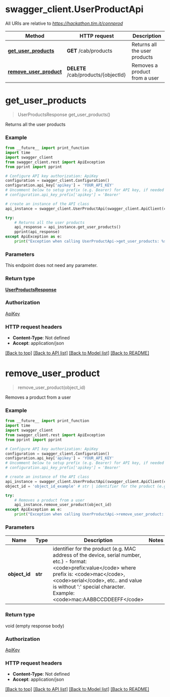 # swagger_client.UserProductApi

All URIs are relative to *https://hackathon.tim.it/connprod*

Method | HTTP request | Description
------------- | ------------- | -------------
[**get_user_products**](UserProductApi.md#get_user_products) | **GET** /cab/products | Returns all the user products
[**remove_user_product**](UserProductApi.md#remove_user_product) | **DELETE** /cab/products/{objectId} | Removes a product from a user

# **get_user_products**
> UserProductsResponse get_user_products()

Returns all the user products

### Example
```python
from __future__ import print_function
import time
import swagger_client
from swagger_client.rest import ApiException
from pprint import pprint

# Configure API key authorization: ApiKey
configuration = swagger_client.Configuration()
configuration.api_key['apikey'] = 'YOUR_API_KEY'
# Uncomment below to setup prefix (e.g. Bearer) for API key, if needed
# configuration.api_key_prefix['apikey'] = 'Bearer'

# create an instance of the API class
api_instance = swagger_client.UserProductApi(swagger_client.ApiClient(configuration))

try:
    # Returns all the user products
    api_response = api_instance.get_user_products()
    pprint(api_response)
except ApiException as e:
    print("Exception when calling UserProductApi->get_user_products: %s\n" % e)
```

### Parameters
This endpoint does not need any parameter.

### Return type

[**UserProductsResponse**](UserProductsResponse.md)

### Authorization

[ApiKey](../README.md#ApiKey)

### HTTP request headers

 - **Content-Type**: Not defined
 - **Accept**: application/json

[[Back to top]](#) [[Back to API list]](../README.md#documentation-for-api-endpoints) [[Back to Model list]](../README.md#documentation-for-models) [[Back to README]](../README.md)

# **remove_user_product**
> remove_user_product(object_id)

Removes a product from a user

### Example
```python
from __future__ import print_function
import time
import swagger_client
from swagger_client.rest import ApiException
from pprint import pprint

# Configure API key authorization: ApiKey
configuration = swagger_client.Configuration()
configuration.api_key['apikey'] = 'YOUR_API_KEY'
# Uncomment below to setup prefix (e.g. Bearer) for API key, if needed
# configuration.api_key_prefix['apikey'] = 'Bearer'

# create an instance of the API class
api_instance = swagger_client.UserProductApi(swagger_client.ApiClient(configuration))
object_id = 'object_id_example' # str | identifier for the product (e.g. MAC address of the device, serial number, etc.) - format: <code>prefix:value</code> where prefix is: <code>mac</code>, <code>serial</code>, etc.. and value is without ':' special character. Example: <code>mac:AABBCCDDEEFF</code>

try:
    # Removes a product from a user
    api_instance.remove_user_product(object_id)
except ApiException as e:
    print("Exception when calling UserProductApi->remove_user_product: %s\n" % e)
```

### Parameters

Name | Type | Description  | Notes
------------- | ------------- | ------------- | -------------
 **object_id** | **str**| identifier for the product (e.g. MAC address of the device, serial number, etc.) - format: &lt;code&gt;prefix:value&lt;/code&gt; where prefix is: &lt;code&gt;mac&lt;/code&gt;, &lt;code&gt;serial&lt;/code&gt;, etc.. and value is without &#x27;:&#x27; special character. Example: &lt;code&gt;mac:AABBCCDDEEFF&lt;/code&gt; | 

### Return type

void (empty response body)

### Authorization

[ApiKey](../README.md#ApiKey)

### HTTP request headers

 - **Content-Type**: Not defined
 - **Accept**: application/json

[[Back to top]](#) [[Back to API list]](../README.md#documentation-for-api-endpoints) [[Back to Model list]](../README.md#documentation-for-models) [[Back to README]](../README.md)

